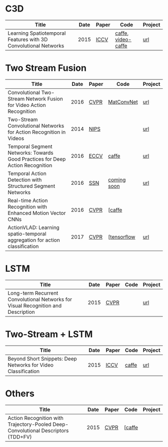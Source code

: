 # C3D

|Title|Date|Paper|Code|Project|
|---|---|---|---|---|
| Learning Spatiotemporal Features with 3D Convolutional Networks | 2015 | [ICCV](http://vlg.cs.dartmouth.edu/c3d/c3d_video.pdf) | [caffe](https://github.com/facebook/C3D), [video-caffe](https://github.com/chuckcho/video-caffe)| [url](http://vlg.cs.dartmouth.edu/c3d) |

# Two Stream Fusion

|Title|Date|Paper|Code|Project|
|---|---|---|---|---|
| Convolutional Two-Stream Network Fusion for Video Action Recognition | 2016 | [CVPR](https://arxiv.org/pdf/1604.06573.pdf) | [MatConvNet ](https://github.com/feichtenhofer/twostreamfusion) | [url](http://www.robots.ox.ac.uk/~vgg/software/two_stream_action) |
| Two-Stream Convolutional Networks for Action Recognition in Videos  | 2014 | [NIPS ](https://arxiv.org/pdf/1406.2199.pdf) |  | [url](http://www.robots.ox.ac.uk/~vgg/software/two_stream_action) |
| Temporal Segment Networks: Towards Good Practices for Deep Action Recognition | 2016 | [ECCV](https://arxiv.org/pdf/1608.00859.pdf) | [ caffe](https://github.com/yjxiong/temporal-segment-networks) | [url](http://yjxiong.me/others/tsn/) |
| Temporal Action Detection with Structured Segment Networks | 2016 | [SSN ](http://cn.arxiv.org/pdf/1704.06228v1) | [ coming soon](https://github.com/yjxiong/action-detection) | [url](http://yjxiong.me/others/ssn/#) |
| Real-time Action Recognition with Enhanced Motion Vector CNNs | 2016 | [CVPR ](https://wanglimin.github.io/papers/ZhangWWQW_CVPR16.pdf) | [[caffe](https://github.com/yjxiong/caffe) | |
| ActionVLAD: Learning spatio-temporal aggregation for action classification | 2017 | [CVPR ](https://arxiv.org/pdf/1704.02895.pdf) | [[tensorflow](https://github.com/rohitgirdhar/ActionVLAD/) | [url](https://rohitgirdhar.github.io/ActionVLAD/) |

# LSTM

|Title|Date|Paper|Code|Project|
|---|---|---|---|---|
| Long-term Recurrent Convolutional Networks for Visual Recognition and Description | 2015 | [CVPR](https://arxiv.org/pdf/1411.4389.pdf) |  | [url](https://research.googleblog.com/2015/04/beyond-short-snippets-deep-networks-for.html) |

# Two-Stream + LSTM

|Title|Date|Paper|Code|Project|
|---|---|---|---|---|
| Beyond Short Snippets: Deep Networks for Video Classification | 2015 | [ICCV](https://arxiv.org/pdf/1503.08909.pdf) | [caffe ](https://github.com/LisaAnne/lisa-caffe-public/tree/lstm_video_deploy) | [url](https://people.eecs.berkeley.edu/~lisa_anne/LRCN_video) |

# Others

|Title|Date|Paper|Code|Project|
|---|---|---|---|---|
| Action Recognition with Trajectory-Pooled Deep-Convolutional Descriptors (TDD+FV)| 2015 | [CVPR ](https://arxiv.org/pdf/1505.04868.pdf) | [[caffe](https://github.com/wanglimin/tdd/) | |